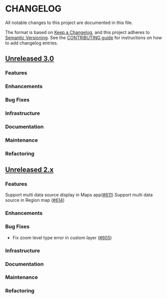 # CHANGELOG
All notable changes to this project are documented in this file.

The format is based on [Keep a Changelog](https://keepachangelog.com/en/1.0.0/), and this project adheres to [Semantic Versioning](https://semver.org/spec/v2.0.0.html). See the [CONTRIBUTING guide](./CONTRIBUTING.md#Changelog) for instructions on how to add changelog entries.

## [Unreleased 3.0](https://github.com/opensearch-project/dashboards-maps/compare/2.x...HEAD)
### Features
### Enhancements
### Bug Fixes
### Infrastructure
### Documentation
### Maintenance
### Refactoring

## [Unreleased 2.x](https://github.com/opensearch-project/dashboards-maps/compare/2.13...2.x)
### Features
Support multi data source display in Maps app([#611](https://github.com/opensearch-project/dashboards-maps/pull/611))
Support multi data source in Region map ([#614](https://github.com/opensearch-project/dashboards-maps/pull/614))
### Enhancements
### Bug Fixes
* Fix zoom level type error in custom layer ([#605](https://github.com/opensearch-project/dashboards-maps/pull/605))
### Infrastructure
### Documentation
### Maintenance
### Refactoring
